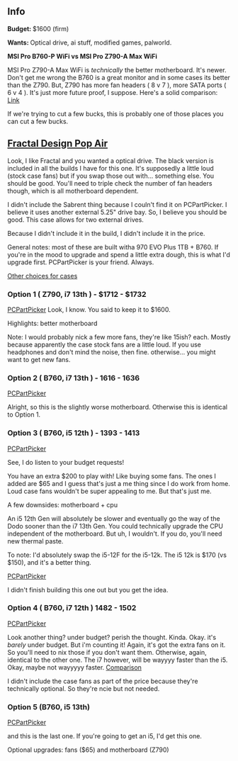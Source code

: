 ## Info 
<b> Budget: </b> $1600 (firm) 

<b> Wants: </b> Optical drive, ai stuff, modified games, palworld. 

<b> MSI Pro B760-P WiFi vs MSI Pro Z790-A Max WiFi</b> 

MSI Pro Z790-A Max WiFi is *technically* the better motherboard. It's newer. Don't get me wrong the B760 is a great monitor and in some cases its better than the Z790. But, Z790 has more fan headers ( 8 v 7 ), more SATA ports ( 6 v 4 ). It's just more future proof, I suppose. Here's a solid comparison: \
[Link](https://versus.com/en/msi-pro-b760-p-wifi-vs-msi-pro-z790-a-max-wifi)

If we're trying to cut a few bucks, this is probably one of those places you can cut a few bucks. 

## [Fractal Design Pop Air](https://www.fractal-design.com/products/cases/pop/pop-air/rgb-orange-core/)

Look, I like Fractal and you wanted a optical drive. The black version is included in all the builds I have for this one. It's supposedly a little loud (stock case fans) but if you swap those out with... something else. You should be good. You'll need to triple check the number of fan headers though, which is all motherboard dependent. 

I didn't include the Sabrent thing because I couln't find it on PCPartPicker. I believe it uses another external 5.25" drive bay. So, I believe you should be good. This case allows for two external drives. 

Because I didn't include it in the build, I didn't include it in the price. 

General notes: most of these are built witha 970 EVO Plus 1TB + B760. If you're in the mood to upgrade and spend a little extra dough, this is what I'd upgrade first. PCPartPicker is your friend. Always. 

[Other choices for cases](https://pcpartpicker.com/products/case/#G=2,12)

### Option 1 ( Z790, i7 13th ) - $1712 - $1732

[PCPartPicker](https://pcpartpicker.com/list/spwVRK)
Look, I know. You said to keep it to $1600. 

Highlights: better motherboard


Note: I would probably nick a few more fans, they're like 15ish? each. Mostly because apparently the case stock fans are a little loud. If you use headphones and don't mind the noise, then fine. otherwise... you might want to get new fans. 

### Option 2  ( B760, i7 13th ) - 1616 - 1636
[PCPartPicker](https://pcpartpicker.com/list/vc8KbL)

Alright, so this is the slightly worse motherboard. Otherwise this is identical to Option 1. 

### Option 3 ( B760, i5 12th ) - 1393 - 1413

[PCPartPicker](https://pcpartpicker.com/list/bRQVRK)

See, I do listen to your budget requests! 

You have an extra $200 to play with! Like buying some fans. The ones I added are $65 and I guess that's just a me thing since I do work from home. Loud case fans wouldn't be super appealing to me. But that's just me. 

A few downsides: motherboard + cpu

An i5 12th Gen will absolutely be slower and eventually go the way of the Dodo sooner than the i7 13th Gen. You could technically upgrade the CPU independent of the motherboard. But uh, I wouldn't. If you do, you'll need new thermal paste.

To note: I'd absolutely swap the i5-12F for the i5-12k. The i5 12k is $170 (vs $150), and it's a better thing. 

[PCPartPicker](https://pcpartpicker.com/list/TPnHL9)

I didn't finish building this one out but you get the idea.


### Option 4 ( B760, i7 12th )  1482 - 1502

[PCPartPicker](https://pcpartpicker.com/list/6CJ8sh)

Look another thing? under budget? perish the thought. Kinda. Okay. it's *barely* under budget. But i'm counting it! Again, it's got the extra fans on it. So you'll need to nix those if you don't want them. Otherwise, again, identical to the other one. The i7 however, will be wayyyy faster than the i5. Okay, maybe not wayyyyy faster. [Comparison](https://cpu.userbenchmark.com/Compare/Intel-Core-i5-13600K-vs-Intel-Core-i7-12700K/4134vs4119)

I didn't include the case fans as part of the price because they're technically optional. So they're ncie but not needed.

### Option 5 (B760, i5 13th) 

[PCPartPicker](https://pcpartpicker.com/list/nWbXpB)

and this is the last one. If you're going to get an i5, I'd get this one.

Optional upgrades: fans ($65) and motherboard (Z790) 


